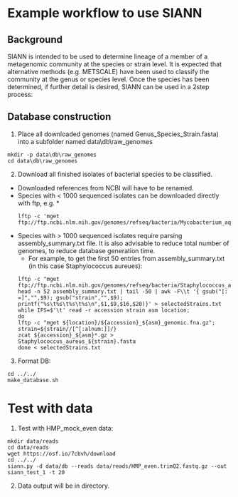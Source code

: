 # Example workflow to use SIANN
## Background
SIANN is intended to be used to determine lineage of a member of a metagenomic community at the species or strain level.  It is expected that alternative methods (e.g. METSCALE) have been used to classify the community at the genus or species level.  Once the species has been determined, if further detail is desired, SIANN can be used in a 2step process:
## Database construction

1) Place all downloaded genomes (named Genus_Species_Strain.fasta) into a subfolder named data\db\raw_genomes
  ```
  mkdir -p data\db\raw_genomes 
  cd data\db\raw_genomes
  ```
2) Download all finished isolates of bacterial species to be classified. 
  * Downloaded references from NCBI will have to be renamed. 
  * Species with < 1000 sequenced isolates can be downloaded directly with ftp, e.g.
    *
    ```
    lftp -c 'mget ftp://ftp.ncbi.nlm.nih.gov/genomes/refseq/bacteria/Mycobacterium_aquaticum/*'
    ```
  * Species with > 1000 sequenced isolates require parsing assembly_summary.txt file.  It is also advisable to reduce total number of genomes, to reduce database generation time. 
     * For example, to get the first 50 entries from assembly_summary.txt (in this case Staphylococcus aureues): 
     ```
     lftp -c "mget ftp://ftp.ncbi.nlm.nih.gov/genomes/refseq/bacteria/Staphylococcus_aureus/assembly_summary.txt" 
     head -n 52 assembly_summary.txt | tail -50 | awk -F\\t '{ gsub("[: =]","",$9); gsub("strain","",$9); printf("%s\t%s\t%s\t%s\n",$1,$9,$16,$20)}' > selectedStrains.txt 
     while IFS=$'\t' read -r accession strain asm location;
     do 
     lftp -c "mget ${location}/${accession}_${asm}_genomic.fna.gz"; 
     strain=${strain//[^[:alnum:]]/}
     zcat ${accession}_${asm}*.gz > Staphylococcus_aureus_${strain}.fasta
     done < selectedStrains.txt

     ```
3) Format DB:
```
cd ../../
make_database.sh
```
   
# Test with data
1) Test with HMP_mock_even data:
```
mkdir data/reads
cd data/reads
wget https://osf.io/7cbvh/download 
cd ../../
siann.py -d data/db --reads data/reads/HMP_even.trimQ2.fastq.gz --out siann_test_1 -t 20
```
2) Data output will be in directory.

  
